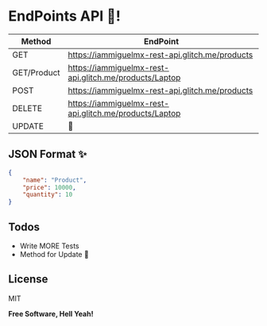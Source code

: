 # EndPoints API 🤠!

| Method           | EndPoint |
| ---------------- | ------ |
| GET              | https://iammiguelmx-rest-api.glitch.me/products |
| GET/Product      | https://iammiguelmx-rest-api.glitch.me/products/Laptop |
| POST             | https://iammiguelmx-rest-api.glitch.me/products |
| DELETE           | https://iammiguelmx-rest-api.glitch.me/products/Laptop |
| UPDATE           | 👀 |

JSON Format ✨
----
```json
{
    "name": "Product",
    "price": 10000,
    "quantity": 10
}
```

Todos
----

 - Write MORE Tests
 - Method for Update 👀

License
----

MIT



**Free Software, Hell Yeah!**
